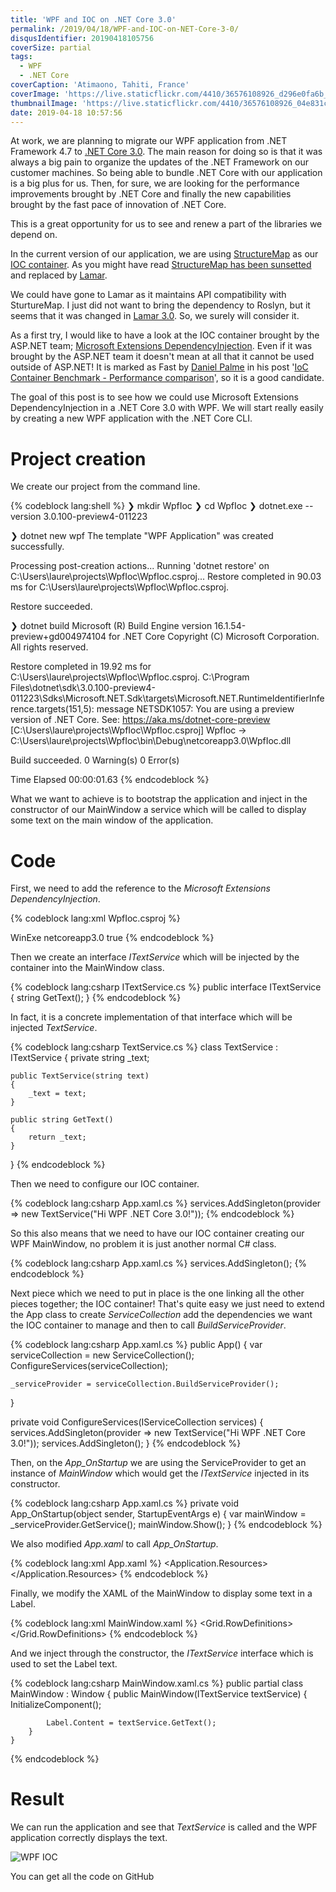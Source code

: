 ```yaml
---
title: 'WPF and IOC on .NET Core 3.0'
permalink: /2019/04/18/WPF-and-IOC-on-NET-Core-3-0/
disqusIdentifier: 20190418105756
coverSize: partial
tags:
  - WPF
  - .NET Core
coverCaption: 'Atimaono, Tahiti, France'
coverImage: 'https://live.staticflickr.com/4410/36576108926_d296e0fa6b_h.jpg'
thumbnailImage: 'https://live.staticflickr.com/4410/36576108926_04e831cc92_q.jpg'
date: 2019-04-18 10:57:56
---
```

At work, we are planning to migrate our WPF application from .NET Framework 4.7 to [.NET Core 3.0](https://docs.microsoft.com/en-us/dotnet/core/whats-new/dotnet-core-3-0). The main reason for doing so is that it was always a big pain to organize the updates of the .NET Framework on our customer machines. So being able to bundle .NET Core with our application is a big plus for us. Then, for sure, we are looking for the performance improvements brought by .NET Core and finally the new capabilities brought by the fast pace of innovation of .NET Core.
<!-- more -->
This is a great opportunity for us to see and renew a part of the libraries we depend on.  

In the current version of our application, we are using [StructureMap](https://github.com/structuremap/structuremap) as our [IOC container](https://en.wikipedia.org/wiki/Inversion_of_control). As you might have read [StructureMap has been sunsetted](https://jeremydmiller.com/2018/01/29/sunsetting-structuremap/) and replaced by [Lamar](https://jasperfx.github.io/lamar/).

We could have gone to Lamar as it maintains API compatibility with SturtureMap. I just did not want to bring the dependency to Roslyn, but it seems that it was changed in [Lamar 3.0](https://jeremydmiller.com/2019/03/29/lamar-v3-is-released-faster-smaller-quicker-cold-starts-internal-type-friendly/). So, we surely will consider it.

As a first try, I would like to have a look at the IOC container brought by the ASP.NET team; [Microsoft Extensions DependencyInjection](https://www.nuget.org/packages/Microsoft.Extensions.DependencyInjection/3.0.0-preview4.19216.2). Even if it was brought by the ASP.NET team it doesn't mean at all that it cannot be used outside of ASP.NET!
It is marked as Fast by [Daniel Palme](https://twitter.com/danielpalme) in his post '[IoC Container Benchmark - Performance comparison](http://www.palmmedia.de/blog/2011/8/30/ioc-container-benchmark-performance-comparison)', so it is a good candidate.

The goal of this post is to see how we could use Microsoft Extensions DependencyInjection in a .NET Core 3.0 with WPF. We will start really easily by creating a new WPF application with the .NET Core CLI.

# Project creation

We create our project from the command line.

{% codeblock lang:shell %}
❯ mkdir WpfIoc
❯ cd WpfIoc
❯ dotnet.exe --version
3.0.100-preview4-011223

❯ dotnet new wpf
The template "WPF Application" was created successfully.

Processing post-creation actions...
Running 'dotnet restore' on C:\Users\laure\projects\WpfIoc\WpfIoc.csproj...
  Restore completed in 90.03 ms for C:\Users\laure\projects\WpfIoc\WpfIoc.csproj.

Restore succeeded.

❯ dotnet build
Microsoft (R) Build Engine version 16.1.54-preview+gd004974104 for .NET Core
Copyright (C) Microsoft Corporation. All rights reserved.

  Restore completed in 19.92 ms for C:\Users\laure\projects\WpfIoc\WpfIoc.csproj.
C:\Program Files\dotnet\sdk\3.0.100-preview4-011223\Sdks\Microsoft.NET.Sdk\targets\Microsoft.NET.RuntimeIdentifierInference.targets(151,5): message NETSDK1057: You are using a preview version of .NET Core. See: https://aka.ms/dotnet-core-preview [C:\Users\laure\projects\WpfIoc\WpfIoc.csproj]
  WpfIoc -> C:\Users\laure\projects\WpfIoc\bin\Debug\netcoreapp3.0\WpfIoc.dll

Build succeeded.
    0 Warning(s)
    0 Error(s)

Time Elapsed 00:00:01.63
{% endcodeblock %}

What we want to achieve is to bootstrap the application and inject in the constructor of our MainWindow a service which will be called to display some text on the main window of the application.

# Code

First, we need to add the reference to the *Microsoft Extensions DependencyInjection*.

{% codeblock lang:xml WpfIoc.csproj %}
<Project Sdk="Microsoft.NET.Sdk.WindowsDesktop">

  <PropertyGroup>
    <OutputType>WinExe</OutputType>
    <TargetFramework>netcoreapp3.0</TargetFramework>
    <UseWPF>true</UseWPF>
  </PropertyGroup>

  <ItemGroup>
    <PackageReference Include="Microsoft.Extensions.DependencyInjection" Version="3.0.0-preview4.19216.2" />  
  </ItemGroup>

</Project>
{% endcodeblock %}

Then we create an interface *ITextService* which will be injected by the container into the MainWindow class.

{% codeblock lang:csharp ITextService.cs %}
public interface ITextService
{
    string GetText();
}
{% endcodeblock %}

 In fact, it is a concrete implementation of that interface which will be injected *TextService*.

{% codeblock lang:csharp TextService.cs %}
class TextService : ITextService
{
    private string _text;

    public TextService(string text)
    {
        _text = text;
    }
    
    public string GetText()
    {
        return _text;
    }
}
{% endcodeblock %}

Then we need to configure our IOC container.

{% codeblock lang:csharp App.xaml.cs %}
services.AddSingleton<ITextService>(provider => new TextService("Hi WPF .NET Core 3.0!"));
{% endcodeblock %}

So this also means that we need to have our IOC container creating our WPF MainWindow, no problem it is just another normal C# class.

{% codeblock lang:csharp App.xaml.cs %}
services.AddSingleton<MainWindow>();
{% endcodeblock %}

Next piece which we need to put in place is the one linking all the other pieces together; the IOC container! That's quite easy we just need to extend the App class to create *ServiceCollection* add the dependencies we want the IOC container to manage and then to call *BuildServiceProvider*.  

{% codeblock lang:csharp App.xaml.cs %}
public App()
{
    var serviceCollection = new ServiceCollection();
    ConfigureServices(serviceCollection);

    _serviceProvider = serviceCollection.BuildServiceProvider();
}

private void ConfigureServices(IServiceCollection services)
{
    services.AddSingleton<ITextService>(provider => new TextService("Hi WPF .NET Core 3.0!"));
    services.AddSingleton<MainWindow>();
}
{% endcodeblock %}

Then, on the *App_OnStartup* we are using the ServiceProvider to get an instance of *MainWindow* which would get the *ITextService* injected in its constructor.  

{% codeblock lang:csharp App.xaml.cs %}
private void App_OnStartup(object sender, StartupEventArgs e)
{
    var mainWindow = _serviceProvider.GetService<MainWindow>();
    mainWindow.Show();
}
{% endcodeblock %}

We also modified *App.xaml* to call *App_OnStartup*.

{% codeblock lang:xml App.xaml %}
<Application x:Class="wpfioc.App"
             xmlns="http://schemas.microsoft.com/winfx/2006/xaml/presentation"
             xmlns:x="http://schemas.microsoft.com/winfx/2006/xaml"
             xmlns:local="clr-namespace:wpfioc"
             Startup="App_OnStartup">
    <Application.Resources>
    </Application.Resources>
</Application>
{% endcodeblock %}

Finally, we modify the XAML of the MainWindow to display some text in a Label.

{% codeblock lang:xml MainWindow.xaml %}
<Window x:Class="WpfIoc.MainWindow"
        xmlns="http://schemas.microsoft.com/winfx/2006/xaml/presentation"
        xmlns:x="http://schemas.microsoft.com/winfx/2006/xaml"
        xmlns:d="http://schemas.microsoft.com/expression/blend/2008"
        xmlns:mc="http://schemas.openxmlformats.org/markup-compatibility/2006"
        xmlns:local="clr-namespace:WpfIoc"
        mc:Ignorable="d"
        Title="MainWindow" Height="450" Width="800">
    <Grid>
        <Grid.RowDefinitions>
            <RowDefinition Height="9*" />
            <RowDefinition Height="1*" />
        </Grid.RowDefinitions>
        <Label Name="Label" Content="Hello .NET Core!" HorizontalAlignment="Center" VerticalAlignment="Center" FontSize="40" />
    </Grid>
</Window>
{% endcodeblock %}

And we inject through the constructor, the *ITextService* interface which is used to set the Label text.

{% codeblock lang:csharp MainWindow.xaml.cs %}
    public partial class MainWindow : Window
    {
        public MainWindow(ITextService textService)
        {
            InitializeComponent();

            Label.Content = textService.GetText();
        }
    }
{% endcodeblock %}

# Result

We can run the application and see that *TextService* is called and the WPF application correctly displays the text.

![WPF IOC](https://live.staticflickr.com/65535/40675205763_ab0cd3c28b_o.png")

You can get all the code on GitHub 
<?# githubCard user=laurentkempe repo=WpfIoc align=left /?>